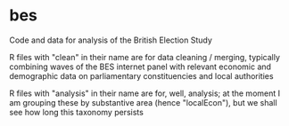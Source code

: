 # bes
Code and data for analysis of the British Election Study

R files with "clean" in their name are for data cleaning / merging, typically combining waves of the BES internet panel with relevant economic and demographic data on parliamentary constituencies and local authorities 

R files with "analysis" in their name are for, well, analysis; at the moment I am grouping these by substantive area (hence "localEcon"), but we shall see how long this taxonomy persists 
